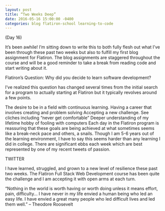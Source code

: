 ```yaml
---
layout: post
title: “Two Weeks Deep”
date: 2016-05-16 15:00:00 -0400
categories: blog flatiron-school learning-to-code
---
```

(Day 16)

It’s been awhile! I’m sitting down to write this to both fully flesh out what I’ve been through these past two weeks but also to fulfill my first blog assignment for Flatiron. The blog assignments are staggered throughout the course and will be a good reminder to take a break from reading code and start writing about it.

Flatiron’s Question: Why did you decide to learn software development?

I’ve realized this question has changed several times from the initial search for a program to actually starting at Flatiron but it typically revolves around a few points.

The desire to be in a field with continuous learning.
Having a career that involves creating and problem solving
Accepting a new challenge. See cliches including “never get comfortable”
Deeper understanding of my lifetime hobby of fooling with computers
Each day in the Flatiron program is reassuring that these goals are being achieved at what sometimes seems like a break-neck pace and others, a snails. Though I am 5-6 years out of the learning environment, I have to say this seems harder than any learning I did in college. There are significant ebbs each week which are best represented by one of my recent tweets of passion.

TWITTER

I have learned, struggled, and grown to a new level of resilience these past two weeks. The Flatiron Full Stack Web Development course has been quite the challenge and I am accepting it with open arms at each turn.

“Nothing in the world is worth having or worth doing unless it means effort, pain, difficulty… I have never in my life envied a human being who led an easy life. I have envied a great many people who led difficult lives and led them well.” – Theodore Roosevelt